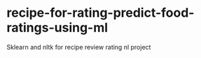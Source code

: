 # recipe-for-rating-predict-food-ratings-using-ml
Sklearn and nltk for recipe review rating nl project
